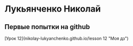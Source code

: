 

# Лукьянченко Николай
## Первые попытки на github


[Урок 12](nikolay-lukyanchenko.github.io/lesson 12 "Моя дз")

